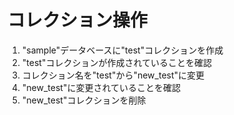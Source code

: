 # コレクション操作

1. "sample"データベースに"test"コレクションを作成
2. "test"コレクションが作成されていることを確認
3. コレクション名を"test"から"new_test"に変更
4. "new_test"に変更されていることを確認
5. "new_test"コレクションを削除

